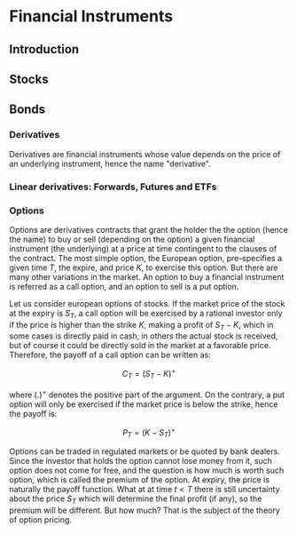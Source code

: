 # Financial Instruments

## Introduction

## Stocks

## Bonds

### Derivatives

Derivatives are financial instruments whose value depends on the price of an underlying instrument, hence the name "derivative".

### Linear derivatives: Forwards, Futures and ETFs

### Options

Options are derivatives contracts that grant the holder the  the option (hence the name) to buy or sell (depending on the option) a given financial instrument (the underlying) at a price at time contingent to the clauses of the contract. The most simple option, the European option, pre-specifies a given time $T$, the expire, and price $K$, to exercise this option. But there are many other variations in the market. An option to buy a financial instrument is referred as a call option, and an option to sell is a put option. 

Let us consider european options of stocks. If the market price of the stock at the expiry is $S_T$, a call option will be exercised by a rational investor only if the price is higher than the strike $K$, making a profit of $S_T-K$, which in some cases is directly paid in cash, in others the actual stock is received, but of course it could be directly sold in the market at a favorable price. Therefore, the payoff of a call option can be written as:

$$C_T = (S_T-K)^+$$

where $(.)^+$ denotes the positive part of the argument. On the contrary, a put option will only be exercised if the market price is below the strike, hence the payoff is:

$$P_T = (K-S_T)^+$$

Options can be traded in regulated markets or be quoted by bank dealers. Since the investor that holds the option cannot lose money from it, such option does not come for free, and the question is how much is worth such option, which is called the premium of the option. At expiry, the price is naturally the payoff function. What at at time $t < T$ there is still  uncertainty about the price $S_T$ which will determine the final profit (if any), so the premium will be different. But how much? That is the subject of the theory of option pricing.
